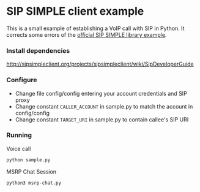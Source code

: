 # SIP SIMPLE client example

This is a small example of establishing a VoIP call with SIP in Python. It corrects some errors of the [official SIP SIMPLE library example](http://sipsimpleclient.org/projects/sipsimpleclient/wiki/SipDeveloperGuide).

### Install dependencies
http://sipsimpleclient.org/projects/sipsimpleclient/wiki/SipDeveloperGuide

### Configure

 - Change file config/config entering your account credentials and SIP proxy
 - Change constant `CALLER_ACCOUNT` in sample.py to match the account in config/config
 - Change constant `TARGET_URI` in sample.py to contain callee's SIP URI

### Running

Voice call
```sh
python sample.py
```

MSRP Chat Session
```sh
python3 msrp-chat.py
```
